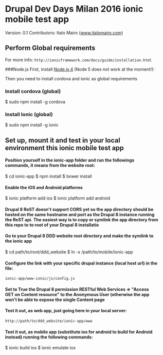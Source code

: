 # Drupal Dev Days Milan 2016 ionic mobile test app
Version: 0.1
Contributors: Italo Mairo (www.italomairo.com)

## Perform Global requirements
For more info: `http://ionicframework.com/docs/guide/installation.html`

###Node.js
First, install [Node.js 4](https://nodejs.org/en/) (Node 5 does not work at the moment!): 

Then you need to install cordova and ionic as global requirements 

### Install cordova (global)
$ sudo npm install -g cordova

### Install Ionic (global)
$ sudo npm install -g ionic

## Set up, mount it and test in your local environment this ionic mobile test app

#### Position yourself in the ionic-app folder and run the followings commands, it means from the website root:

$ cd ionic-app
$ npm install
$ bower install

#### Enable the iOS and Android platforms
$ ionic platform add ios
$ ionic platform add android

#### Drupal 8 ReST doesn't support CORS yet so the app directory should be hosted on the same hostname and port as the Drupal 8 instance running the ReST api. The easiest way is to copy or symlink the app directory from this repo to to root of your Drupal 8 installatio
#### Go to your Drupal 8 DDD website root directory and make the symlink to the ionic app
$ cd path/to/root/ddd_website
$ ln -s /path/to/mobile/ionic-app

#### Configure the link with your specific drupal instance (local host url) in the file: 
`ionic-app/www-ionic/js/config.js`

#### Set to True the Drupal 8 permission RESTful Web Services => "Access GET on Content resource" to the Anonymous User (otherwise the app won't be able to expose the single Content page

#### Test it out, as web app, just going here in your local server: 

`http://path/to/ddd_website/ionic-app/www`

#### Test it out, as mobile app (substitute ios for android to build for Android instead) running the following commands:
$ ionic build ios
$ ionic emulate ios